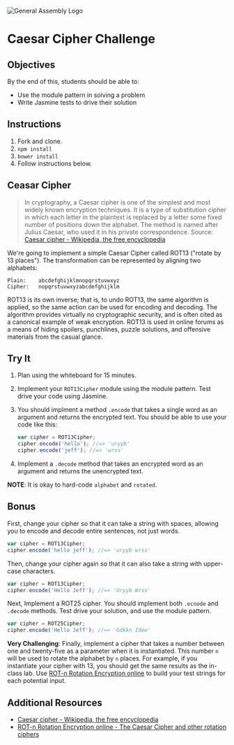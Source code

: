 ![General Assembly Logo](http://i.imgur.com/ke8USTq.png)

# Caesar Cipher Challenge

## Objectives

By the end of this, students should be able to:

- Use the module pattern in solving a problem
- Write Jasmine tests to drive their solution

## Instructions

1. Fork and clone.
1. `npm install`
1. `bower install`
1. Follow instructions below.

## Ceasar Cipher

> In cryptography, a Caesar cipher is one of the simplest and most widely known encryption techniques. It is a type of substitution cipher in which each letter in the plaintext is replaced by a letter some fixed number of positions down the alphabet. The method is named after Julius Caesar, who used it in his private correspondence. Source: [Caesar cipher - Wikipedia, the free encyclopedia](http://en.wikipedia.org/wiki/Caesar_cipher)

We're going to implement a simple Caesar Cipher called ROT13 ("rotate by 13 places"). The transformation can be represented by aligning two alphabets:

```
Plain:    abcdefghijklmnopqrstuvwxyz
Cipher:   nopqrstuvwxyzabcdefghijklm
```

ROT13 is its own inverse; that is, to undo ROT13, the same algorithm is applied, so the same action can be used for encoding and decoding. The algorithm provides virtually no cryptographic security, and is often cited as a canonical example of weak encryption. ROT13 is used in online forums as a means of hiding spoilers, punchlines, puzzle solutions, and offensive materials from the casual glance.

## Try It

1. Plan using the whiteboard for 15 minutes.
1. Implement your `ROT13Cipher` module using the module pattern. Test drive your code using Jasmine.
1. You should implment a method `.encode` that takes a single word as an argument and returns the encrypted text. You should be able to use your code like this:

    ```js
    var cipher = ROT13Cipher;
    cipher.encode('hello'); //=> 'uryyb'
    cipher.encode('jeff'); //=> 'wrss'
    ```

1. Implement a `.decode` method that takes an encrypted word as an argument and returns the unencrypted text.

**NOTE**: It is okay to hard-code `alphabet` and `rotated`.

## Bonus

First, change your cipher so that it can take a string with spaces, allowing you to encode and decode entire sentences, not just words.

```js
var cipher = ROT13Cipher;
cipher.encode('hello jeff'); //=> 'uryyb wrss'
```
Then, change your cipher again so that it can also take a string with upper-case characters.

```js
var cipher = ROT13Cipher;
cipher.encode('Hello Jeff'); //=> 'Uryyb Wrss'
```

Next, Implement a ROT25 cipher. You should implement both `.ecnode` and `.decode` methods. Test drive your solution, and use the module pattern.

```js
var cipher = ROT25Cipher;
cipher.encode('Hello Jeff'); //=> 'Gdkkn Idee'
```

**Very Challenging**: Finally, implement a cipher that takes a number between one and twenty-five as a parameter when it is instantiated. This number `n` will be used to rotate the alphabet by `n` places. For example, if you instantiate your cipher with 13, you should get the same results as the in-class lab. Use [ROT-n Rotation Encryption online](http://www.rot-n.com/) to build your test strings for each potential input.

## Additional Resources

- [Caesar cipher - Wikipedia, the free encyclopedia](http://en.wikipedia.org/wiki/Caesar_cipher)
- [ROT-n Rotation Encryption online - The Caesar Cipher and other rotation ciphers](http://www.rot-n.com/)
